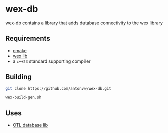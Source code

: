 # wex-db

wex-db contains a library that adds database connectivity to the wex library

## Requirements

- [cmake](http://www.cmake.org/)
- [wex lib](https://github.com/antonvw/wex/)
- a `c++23` standard supporting compiler

## Building

```bash
git clone https://github.com/antonvw/wex-db.git

wex-build-gen.sh
```

## Uses

- [OTL database lib](http://otl.sourceforge.net/)
